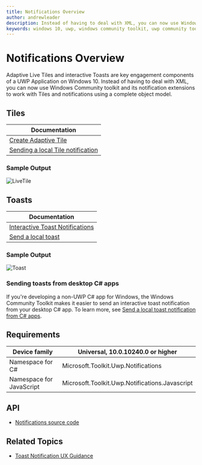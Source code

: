 ```yaml
---
title: Notifications Overview 
author: andrewleader
description: Instead of having to deal with XML, you can now use Windows Community toolkit and its notification extensions to work with Tiles and notifications using a complete object model.
keywords: windows 10, uwp, windows community toolkit, uwp community toolkit, uwp toolkit, adaptive live tiles, interactive toast, tiles, notifications
---
```


# Notifications Overview

Adaptive Live Tiles and interactive Toasts are key engagement components of a UWP Application on Windows 10.
Instead of having to deal with XML, you can now use Windows Community toolkit and its notification extensions to work with Tiles and notifications using a complete object model.

## Tiles

| Documentation |
| --- |
| [Create Adaptive Tile](/windows/uwp/design/shell/tiles-and-notifications/create-adaptive-tiles) |
| [Sending a local Tile notification](/windows/uwp/design/shell/tiles-and-notifications/sending-a-local-tile-notification) |

### Sample Output

![LiveTile](../resources/images/Notifications/LiveTile.gif)

## Toasts

| Documentation |
| --- |
| [Interactive Toast Notifications](/windows/uwp/design/shell/tiles-and-notifications/adaptive-interactive-toasts) |
| [Send a local toast](/windows/uwp/design/shell/tiles-and-notifications/send-local-toast)

### Sample Output

![Toast](../resources/images/Notifications/PopToast.gif "Toast")

### Sending toasts from desktop C# apps

If you're developing a non-UWP C# app for Windows, the Windows Community Toolkit makes it easier to send an interactive toast notification from your desktop C# app. To learn more, see [Send a local toast notification from C# apps](/windows/uwp/design/shell/tiles-and-notifications/send-local-toast).

## Requirements

| Device family | Universal, 10.0.10240.0 or higher |
| --- | --- |
| Namespace for C# | Microsoft.Toolkit.Uwp.Notifications |
| Namespace for JavaScript | Microsoft.Toolkit.Uwp.Notifications.Javascript |

## API

* [Notifications source code](https://github.com/CommunityToolkit/WindowsCommunityToolkit/tree/rel/7.1.0/Microsoft.Toolkit.Uwp.Notifications)

## Related Topics

* [Toast Notification UX Guidance](/windows/uwp/design/shell/tiles-and-notifications/toast-ux-guidance)
